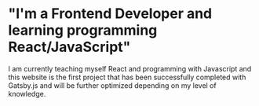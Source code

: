 <h1> "I'm a Frontend Developer and learning programming React/JavaScript" </h1>

I am currently teaching myself React and programming with Javascript and this website is the first project that has been successfully completed with Gatsby.js and will be further optimized depending on my level of knowledge.
